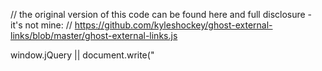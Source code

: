 // the original version of this code can be found here and full disclosure - it's not mine: 
// https://github.com/kyleshockey/ghost-external-links/blob/master/ghost-external-links.js

window.jQuery || document.write("<script src='https://ajax.googleapis.com/ajax/libs/jquery/1.7.2/jquery.min.js'>\x3C/script>") || console.warn("Ghost External Links was unable to detect or add jQuery to the page.");

$(document).ready(function() {
   $("a[href^=http]").each(function(){
      var excluded = [
         // format for whitelist: 'google.com', 'apple.com', 'myawesomeblog.com'
         // add your excluded domains here
         ];
      for(i=0; i<excluded.length; i++) {
         if(this.href.indexOf(excluded[i]) != -1) {
            return true;
         }
      }
      if(this.href.indexOf(location.hostname) == -1) {
           $(this).click(function() { return true; }); 
           $(this).attr({
               target: "_blank",
               title: "Opens in a new window"
           });
           $(this).click();
      }
   })
});


# Taller básico de Arduino
Development with arduino

## Links de los ejemplos en [Tinkercad.com](https://www.tinkercad.com/)  (26/06/2020) 360h


### Módulo 1:
1. [Ejemplo 1: Blink](https://www.tinkercad.com/things/e0gzRiL9gP1-ejemplo-1-blink/editel?sharecode=ay08FT8b3fFBhm-3ZH7ngA4aT5ubjjLN4JDV97BeUUA)
2. [Ejemplo 2: Comunicación serial](https://www.tinkercad.com/things/eU47CH3TLI3-ejemplo-2-comunicacion-serial/editel?sharecode=fBCT8n6m4U__5fZ2fTRpjBNXwhF_0X8F-yxu5W9QcdE)
3. [Ejemplo 3:  Control PWM](https://www.tinkercad.com/things/j7FX1q0Dqo7-ejemplo-3-control-pwm/editel?sharecode=dk92Qc-m-E6xAAS2yrwqjimdvX8OhAOwt11PyeSXr6s)
4. [Ejemplo 4: Lectura analógica](https://www.tinkercad.com/things/bWROp4ul4Of-ejemplo-4-lectura-analogica/editel?sharecode=2qX-emEPXYNpc-FOdddp5Gm9lJsV9sHpomDEY0NsS8Q)


Descargar [Scripts de Arduino](https://github.com/JuliansCastro/Arduino/blob/master/Scripts/Module%201/Module%201.zip?raw=true) del Módulo 1.

<!--
### Módulo 2:
1.
2.
3.
4.
-->